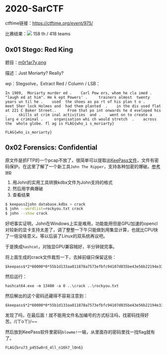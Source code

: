 # 2020-SarCTF

ctftime链接：https://ctftime.org/event/975/

比赛结果：![](https://img.shields.io/badge/%E5%89%8D-38%25-orange) 158 th / 418 teams 

## 0x01 Stego: Red King

题目：[m0r1ar7y.png](m0r1ar7y.png) 

描述：Just Moriarty? Really?

wp：Stegsolve，Extract Red / Column / LSB：

```
In 1989,  Moriarty murder ed .    Carl Pow ers, whom he cla imed .    "laugh ed at him". He k ept Powers' .     trainers almost  twenty years un til he .    used  the shoes as pa rt of his plan t o .    meet Sher lock Holmes and  had them planted  .    in the dis used flat at 221 C Baker Street..     From that po int onwards he d eveloped his .     skills at crim inal activities  and .    went on to create a larg e criminal .     organisation whi ch would stretch  .    across the  whole globe. fl ag is FLAG{who_i s_moriarty}
```

```
FLAG{who_is_moriarty}
```

## 0x02 Forensics: Confidential

原文件是抓FTP的一个pcap不放了，很简单可以提取出[KeePass文件](database.kdbx)，文件有密码保护。在这里了解了一个新工具`John The Ripper`，支持各种加密的爆破。[参考wp](https://spotless.tech/sarctf-Confidential.html)

1. 用John的实用工具转换kdbx文件为John支持的格式
2. 然后用字典爆破
3. 查看结果

```bash
$ keepass2john database.kdbx > crack
$ john --wordlist=rockyou.txt crack
$ john --show crack
```

好吧事实证明，John在Windows上实是难用，功能能用但是GPU加速的opencl对较新的显卡支持太差了，调了整整一下午只能做到用集显计算，也就比CPU快了一倍没啥意义。等以后装了Linux的双系统再议吧。

于是换成`hashcat`，对独显GPU兼容贼好，半分钟就完事。

将上面生成的crack文件裁剪一下，去掉前缀只保留这些：

```
$keepass$*2*60000*0*55b1d133aa811878a7573efbfc94107d035be43e56b22194e33a3982a98548b0*951d07f3d867d9edad2dcf60dab6995cac5246a1fa80841d06c7dccd8d7dd7b3*3e52f184d49556fb5a4052b102f6511a*b27cbff65e1a7ffefe76011a12f0b22b2e325fba30cb1980ce147cfc505023f6*ce7dfdb0f2abb3adb8b0dfd775e1e1e1ddf6bc9146e3582f57b930594b174205
```

然后运行：

```
hashcat64.exe -m 13400 -a 0 ..\crack ..\rockyou.txt
```

然后解出的这个密码还藏得不容易注意到：

```
$keepass$*2*60000*0*55b1d133aa811878a7573efbfc94107d035be43e56b22194e33a3982a98548b0*951d07f3d867d9edad2dcf60dab6995cac5246a1fa80841d06c7dccd8d7dd7b3*3e52f184d49556fb5a4052b102f6511a*b27cbff65e1a7ffefe76011a12f0b22b2e325fba30cb1980ce147cfc505023f6*ce7dfdb0f2abb3adb8b0dfd775e1e1e1ddf6bc9146e3582f57b930594b174205:blowme!
```

发现了吗，在最后面！就不能用文件名加编号的方式标注吗，找密码找得好苦。/(ㄒoㄒ)/~~

然后放到KeePass软件里密码`blowme!`一输，从里面存的密码里找一找flag就有了。

```
FLAG{bru73_p455w0rd_4ll_n16h7_l0n6}
```